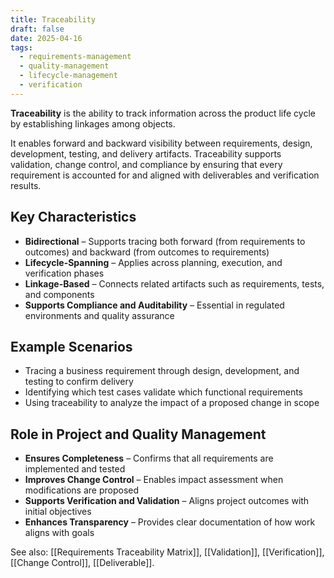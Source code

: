 ```yaml
---
title: Traceability
draft: false
date: 2025-04-16
tags:
  - requirements-management
  - quality-management
  - lifecycle-management
  - verification
---
```


**Traceability** is the ability to track information across the product life cycle by establishing linkages among objects.

It enables forward and backward visibility between requirements, design, development, testing, and delivery artifacts. Traceability supports validation, change control, and compliance by ensuring that every requirement is accounted for and aligned with deliverables and verification results.

## Key Characteristics

- **Bidirectional** – Supports tracing both forward (from requirements to outcomes) and backward (from outcomes to requirements)  
- **Lifecycle-Spanning** – Applies across planning, execution, and verification phases  
- **Linkage-Based** – Connects related artifacts such as requirements, tests, and components  
- **Supports Compliance and Auditability** – Essential in regulated environments and quality assurance  

## Example Scenarios

- Tracing a business requirement through design, development, and testing to confirm delivery  
- Identifying which test cases validate which functional requirements  
- Using traceability to analyze the impact of a proposed change in scope  

## Role in Project and Quality Management

- **Ensures Completeness** – Confirms that all requirements are implemented and tested  
- **Improves Change Control** – Enables impact assessment when modifications are proposed  
- **Supports Verification and Validation** – Aligns project outcomes with initial objectives  
- **Enhances Transparency** – Provides clear documentation of how work aligns with goals  

See also: [[Requirements Traceability Matrix]], [[Validation]], [[Verification]], [[Change Control]], [[Deliverable]].
